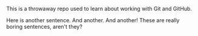 This is a throwaway repo used to learn about working with Git and GitHub.

Here is another sentence.  And another.  And another!  These are really boring sentences, aren't they?
